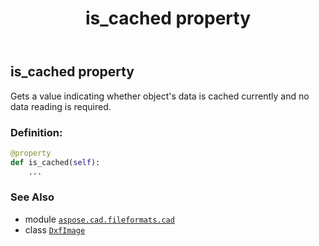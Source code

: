 ﻿---
title: is_cached property
second_title: Aspose.CAD for Python via .NET API References
description: 
type: docs
weight: 340
url: /python-net/aspose.cad.fileformats.cad/dxfimage/is_cached/
is_root: false
---

## is_cached property


Gets a value indicating whether object's data is cached currently and no data reading is required.
### Definition:
```python
@property
def is_cached(self):
    ...
```

### See Also
* module [`aspose.cad.fileformats.cad`](../../)
* class [`DxfImage`](/cad/python-net/aspose.cad.fileformats.cad/dxfimage)
